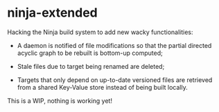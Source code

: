 ninja-extended
==============

Hacking the Ninja build system to add new wacky functionalities:

- A daemon is notified of file modifications so that the partial directed acyclic graph to be rebuilt is bottom-up
  computed;

- Stale files due to target being renamed are deleted;

- Targets that only depend on up-to-date versioned files are retrieved from a shared Key-Value store instead of being
  built locally.

This is a WIP, nothing is working yet!
